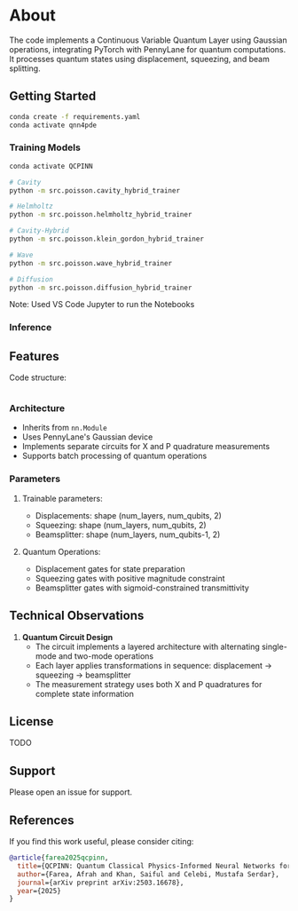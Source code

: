 # About

The code implements a Continuous Variable Quantum Layer using Gaussian operations, integrating PyTorch with PennyLane for quantum computations. It processes quantum states using displacement, squeezing, and beam splitting.


## Getting Started

```bash
conda create -f requirements.yaml
conda activate qnn4pde
```

### Training Models


```bash
conda activate QCPINN

# Cavity
python -m src.poisson.cavity_hybrid_trainer

# Helmholtz
python -m src.poisson.helmholtz_hybrid_trainer

# Cavity-Hybrid
python -m src.poisson.klein_gordon_hybrid_trainer

# Wave
python -m src.poisson.wave_hybrid_trainer

# Diffusion
python -m src.poisson.diffusion_hybrid_trainer

```

Note: Used VS Code Jupyter to run the Notebooks


### Inference


## Features

Code structure:

```

```

### Architecture
- Inherits from `nn.Module`
- Uses PennyLane's Gaussian device
- Implements separate circuits for X and P quadrature measurements
- Supports batch processing of quantum operations

### Parameters
1. Trainable parameters:
   - Displacements: shape (num_layers, num_qubits, 2)
   - Squeezing: shape (num_layers, num_qubits, 2)
   - Beamsplitter: shape (num_layers, num_qubits-1, 2)

2. Quantum Operations:
   - Displacement gates for state preparation
   - Squeezing gates with positive magnitude constraint
   - Beamsplitter gates with sigmoid-constrained transmittivity



## Technical Observations

1. **Quantum Circuit Design**
   - The circuit implements a layered architecture with alternating single-mode and two-mode operations
   - Each layer applies transformations in sequence: displacement → squeezing → beamsplitter
   - The measurement strategy uses both X and P quadratures for complete state information


## License

TODO 

## Support

Please open an issue for support.

## References

If you find this work useful, please consider citing:

```bibtex
@article{farea2025qcpinn,
  title={QCPINN: Quantum Classical Physics-Informed Neural Networks for Solving PDEs},
  author={Farea, Afrah and Khan, Saiful and Celebi, Mustafa Serdar},
  journal={arXiv preprint arXiv:2503.16678},
  year={2025}
}
```

